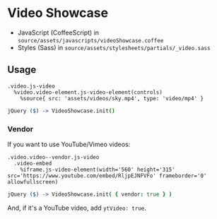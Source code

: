 Video Showcase
==============

- JavaScript (CoffeeScript) in `source/assets/javascripts/videoShowcase.coffee`
- Styles (Sass) in `source/assets/stylesheets/partials/_video.sass`

Usage
-----

```haml
.video.js-video
  %video.video-element.js-video-element(controls)
    %source{ src: 'assets/videos/sky.mp4', type: 'video/mp4' }
```

```coffeescript
jQuery ($) -> VideoShowcase.init()
```

### Vendor

If you want to use YouTube/Vimeo videos:

```haml
.video.video--vendor.js-video
  .video-embed
    %iframe.js-video-element(width='560' height='315' src='https://www.youtube.com/embed/RljpEJNFVFo' frameborder='0' allowfullscreen)
```

```coffeescript
jQuery ($) -> VideoShowcase.init( { vendor: true } )
```

And, if it's a YouTube video, add `ytVideo: true`.

